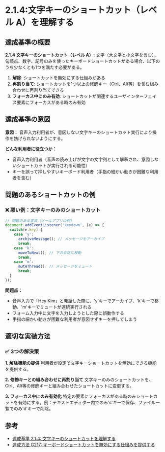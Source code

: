 # 2.1.4:文字キーのショートカット（レベル A）を理解する

## 達成基準の概要

**2.1.4 文字キーのショートカット（レベル A）:** 文字（大文字と小文字を含む）、句読点、数字、記号のみを使ったキーボードショートカットがある場合、以下のうち少なくとも1つを満たす必要がある。

1. **解除**: ショートカットを無効にする仕組みがある
2. **再割り当て**: ショートカットを1つ以上の修飾キー（Ctrl、Alt等）を含む組み合わせに再割り当てできる
3. **フォーカス中にのみ有効**: ショートカットが関連するユーザインターフェイス要素にフォーカスがある時のみ有効

## 達成基準の意図

**意図：**
音声入力利用者が、意図しない文字キーのショートカット実行により操作を妨げられないようにする。

**どんな利用者に役立つか：**
- 音声入力利用者（音声の読み上げが文字の文字列として解釈され、意図しないショートカットが実行される可能性）
- キーを誤って押しやすいキーボード利用者（手指の細かい動きが困難な利用者を含む）

## 問題のあるショートカットの例

### ❌ 悪い例：文字キーのみのショートカット

```javascript
// 問題のある実装（メールアプリの例）
document.addEventListener('keydown', (e) => {
  switch(e.key) {
    case 'y':
      archiveMessage(); // メッセージをアーカイブ
      break;
    case 'k':
      moveToNext(); // 下の会話に移動
      break;
    case 'm':
      muteThread(); // メッセージをミュート
      break;
  }
});
```

**問題点：**
- 音声入力で「Hey Kim」と発話した際に、'y'キーでアーカイブ、'k'キーで移動、'm'キーでミュートが連続実行される
- フォーム入力中に文字を入力しようとした際に誤動作する
- 手指の細かい動きが困難な利用者が意図せずキーを押してしまう

## 適切な実装方法

### ✅ 3つの解決策

**1. 解除機能の提供**
利用者が設定で文字キーショートカットを無効にできる機能を提供する。

**2. 修飾キーとの組み合わせに再割り当て**
文字キーのみのショートカットを、Ctrl、Alt等の修飾キーと組み合わせたショートカットに変更する。

**3. フォーカス中にのみ有効化**
特定の要素にフォーカスがある時のみショートカットを有効にする。例：テキストエディター内でのみ's'キーで保存、ファイル一覧でのみ'd'キーで削除。

## 参考

- [達成基準 2.1.4: 文字キーのショートカットを理解する](https://waic.jp/translations/WCAG22/Understanding/character-key-shortcuts.html)
- [達成方法 G217: キーボードショートカットを無効にする仕組みを提供する](https://waic.jp/translations/WCAG22/Techniques/general/G217)
